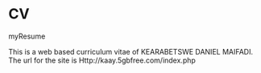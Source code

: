 CV
==

myResume

This is a web based curriculum vitae of KEARABETSWE DANIEL MAIFADI.
The url for the site is Http://kaay.5gbfree.com/index.php





